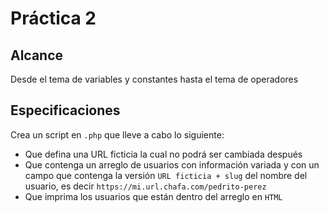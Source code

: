 # Práctica 2

## Alcance

Desde el tema de variables y constantes hasta el tema de operadores

## Especificaciones

Crea un script en `.php` que lleve a cabo lo siguiente:
* Que defina una URL ficticia la cual no podrá ser cambiada después
* Que contenga un arreglo de usuarios con información variada y con un campo que contenga la versión `URL ficticia + slug` del nombre del usuario, es decir `https://mi.url.chafa.com/pedrito-perez`
* Que imprima los usuarios que están dentro del arreglo en `HTML`